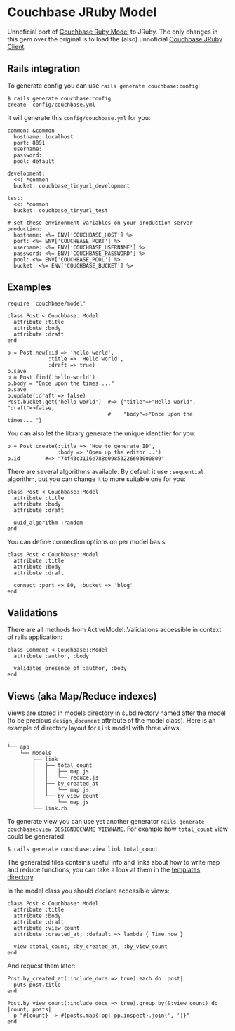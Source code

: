 # Couchbase JRuby Model

Unnoficial port of [Couchbase Ruby Model](https://github.com/couchbase/couchbase-ruby-model)
to JRuby.  The only changes in this gem over the original is to load the (also)
unnoficial [Couchbase JRuby Client](https://github.com/mje113/couchbase-jruby-client).

## Rails integration

To generate config you can use `rails generate couchbase:config`:

    $ rails generate couchbase:config
    create  config/couchbase.yml

It will generate this `config/couchbase.yml` for you:

    common: &common
      hostname: localhost
      port: 8091
      username:
      password:
      pool: default

    development:
      <<: *common
      bucket: couchbase_tinyurl_development

    test:
      <<: *common
      bucket: couchbase_tinyurl_test

    # set these environment variables on your production server
    production:
      hostname: <%= ENV['COUCHBASE_HOST'] %>
      port: <%= ENV['COUCHBASE_PORT'] %>
      username: <%= ENV['COUCHBASE_USERNAME'] %>
      password: <%= ENV['COUCHBASE_PASSWORD'] %>
      pool: <%= ENV['COUCHBASE_POOL'] %>
      bucket: <%= ENV['COUCHBASE_BUCKET'] %>

## Examples

    require 'couchbase/model'

    class Post < Couchbase::Model
      attribute :title
      attribute :body
      attribute :draft
    end

    p = Post.new(:id => 'hello-world',
                 :title => 'Hello world',
                 :draft => true)
    p.save
    p = Post.find('hello-world')
    p.body = "Once upon the times...."
    p.save
    p.update(:draft => false)
    Post.bucket.get('hello-world')  #=> {"title"=>"Hello world", "draft"=>false,
                                    #    "body"=>"Once upon the times...."}

You can also let the library generate the unique identifier for you:

    p = Post.create(:title => 'How to generate ID',
                    :body => 'Open up the editor...')
    p.id        #=> "74f43c3116e788d09853226603000809"

There are several algorithms available. By default it use `:sequential`
algorithm, but you can change it to more suitable one for you:

    class Post < Couchbase::Model
      attribute :title
      attribute :body
      attribute :draft

      uuid_algorithm :random
    end

You can define connection options on per model basis:

    class Post < Couchbase::Model
      attribute :title
      attribute :body
      attribute :draft

      connect :port => 80, :bucket => 'blog'
    end

## Validations

There are all methods from ActiveModel::Validations accessible in
context of rails application:

    class Comment < Couchbase::Model
      attribute :author, :body

      validates_presence_of :author, :body
    end

## Views (aka Map/Reduce indexes)

Views are stored in models directory in subdirectory named after the
model (to be precious `design_document` attribute of the model class).
Here is an example of directory layout for `Link` model with three
views.

    .
    └── app
        └── models
            ├── link
            │   ├── total_count
            │   │   ├── map.js
            │   │   └── reduce.js
            │   ├── by_created_at
            │   │   └── map.js
            │   └── by_view_count
            │       └── map.js
            └── link.rb

To generate view you can use yet another generator `rails generate
couchbase:view DESIGNDOCNAME VIEWNAME`. For example how `total_count`
view could be generated:

    $ rails generate couchbase:view link total_count

The generated files contains useful info and links about how to write
map and reduce functions, you can take a look at them in the [templates
directory][2].

In the model class you should declare accessible views:

    class Post < Couchbase::Model
      attribute :title
      attribute :body
      attribute :draft
      attribute :view_count
      attribute :created_at, :default => lambda { Time.now }

      view :total_count, :by_created_at, :by_view_count
    end

And request them later:

    Post.by_created_at(:include_docs => true).each do |post|
      puts post.title
    end

    Post.by_view_count(:include_docs => true).group_by(&:view_count) do |count, posts|
      p "#{count} -> #{posts.map{|pp| pp.inspect}.join(', ')}"
    end


[1]: https://github.com/couchbase/couchbase-ruby-client/
[2]: https://github.com/couchbase/couchbase-ruby-model/blob/master/lib/rails/generators/couchbase/view/templates/
[3]: http://couchbase.com/issues/browse/RCBC
[4]: http://freenode.net/irc_servers.shtml
